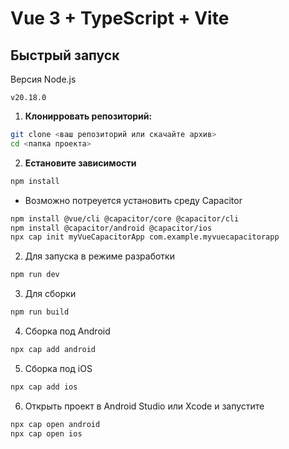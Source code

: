 # Vue 3 + TypeScript + Vite

## Быстрый запуск
Версия Node.js
```
v20.18.0
```

1. **Клонирровать репозиторий:**

```bash
git clone <ваш репозиторий или скачайте архив> 
cd <папка проекта>
```

2. **Eстановите зависимости**
```bash
npm install
```
* Возможно потреуется установить среду Capacitor
```bash
npm install @vue/cli @capacitor/core @capacitor/cli
npm install @capacitor/android @capacitor/ios
npx cap init myVueCapacitorApp com.example.myvuecapacitorapp

```

2. Для запуска в режиме разработки 
```bash
npm run dev
```

3. Для сборки
```bash
npm run build
```

4. Сборка под Android
```bash
npx cap add android
```

5. Сборка под iOS
```bash
npx cap add ios
```

6. Открыть проект в Android Studio или Xcode и запустите
```bash
npx cap open android
npx cap open ios
```